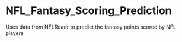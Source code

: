 # NFL_Fantasy_Scoring_Prediction
Uses data from NFLReadr to predict the fantasy points scored by NFL players

